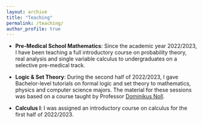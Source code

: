 ```yaml
---
layout: archive
title: "Teaching"
permalink: /teaching/
author_profile: true
---
```


* <b>Pre-Medical School Mathematics</b>: Since the academic year 2022/2023, I have been teaching a full introductory course on probability theory, real analysis and single variable calculus to undergraduates on a selective pre-medical track. 

* <b>Logic & Set Theory</b>: During the second half of 2022/2023, I gave Bachelor-level tutorials on formal logic and set theory to mathematics, physics and computer science majors. The material for these sessions was based on a course taught by Professor [Dominikus Noll](https://www.math.univ-toulouse.fr/~noll/).

* <b>Calculus I</b>: I was assigned an introductory course on calculus for the first half of 2022/2023.    
